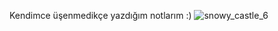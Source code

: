 Kendimce üşenmedikçe yazdığım notlarım :)
![snowy_castle_6](https://user-images.githubusercontent.com/94466351/229266438-b9e5994f-6c05-4024-84a7-905d1ae7e0d1.jpeg)
